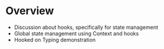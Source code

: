 # Overview

- Discussion about hooks, specifically for state management
- Global state management using Context and hooks
- Hooked on Typing demonstration
